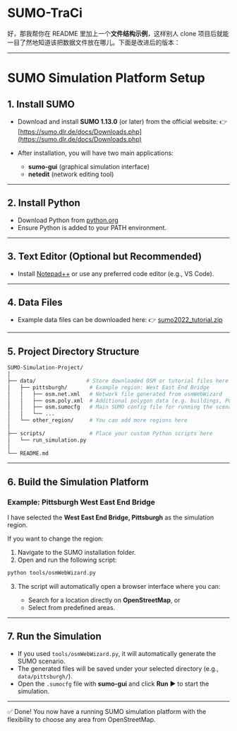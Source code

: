 # SUMO-TraCi
好，那我帮你在 README 里加上一个**文件结构示例**，这样别人 clone 项目后就能一目了然地知道该把数据文件放在哪儿。下面是改进后的版本：

---

# SUMO Simulation Platform Setup

## 1. Install SUMO

* Download and install **SUMO 1.13.0** (or later) from the official website:
  👉 [https://sumo.dlr.de/docs/Downloads.php](https://sumo.dlr.de/docs/Downloads.php)

* After installation, you will have two main applications:

  * **sumo-gui** (graphical simulation interface)
  * **netedit** (network editing tool)

---

## 2. Install Python

* Download Python from [python.org](https://www.python.org/downloads/)
* Ensure Python is added to your PATH environment.

---

## 3. Text Editor (Optional but Recommended)

* Install [Notepad++](https://notepad-plus-plus.org/) or use any preferred code editor (e.g., VS Code).

---

## 4. Data Files

* Example data files can be downloaded here:
  👉 [sumo2022\_tutorial.zip](https://sumo.dlr.de/daily/sumo2022_tutorial.zip)

---

## 5. Project Directory Structure

```bash
SUMO-Simulation-Project/
│
├── data/                # Store downloaded OSM or tutorial files here
│   ├── pittsburgh/       # Example region: West East End Bridge
│   │   ├── osm.net.xml   # Network file generated from osmWebWizard
│   │   ├── osm.poly.xml  # Additional polygon data (e.g. buildings, POIs)
│   │   ├── osm.sumocfg   # Main SUMO config file for running the scenario
│   │   └── ...
│   └── other_region/     # You can add more regions here
│
├── scripts/              # Place your custom Python scripts here
│   └── run_simulation.py
│
└── README.md
```

---

## 6. Build the Simulation Platform

### Example: Pittsburgh West East End Bridge

I have selected the **West East End Bridge, Pittsburgh** as the simulation region.

If you want to change the region:

1. Navigate to the SUMO installation folder.
2. Open and run the following script:

```bash
python tools/osmWebWizard.py
```

3. The script will automatically open a browser interface where you can:

   * Search for a location directly on **OpenStreetMap**, or
   * Select from predefined areas.

---

## 7. Run the Simulation

* If you used `tools/osmWebWizard.py`, it will automatically generate the SUMO scenario.
* The generated files will be saved under your selected directory (e.g., `data/pittsburgh/`).
* Open the `.sumocfg` file with **sumo-gui** and click **Run** ▶️ to start the simulation.

---

✅ Done! You now have a running SUMO simulation platform with the flexibility to choose any area from OpenStreetMap.
